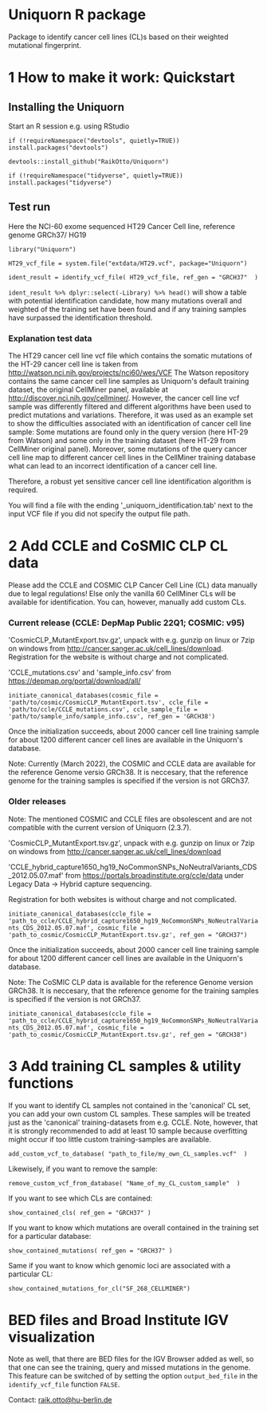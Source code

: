 # Uniquorn R package

Package to identify cancer cell lines (CL)s based on their weighted mutational fingerprint.

# 1 How to make it work:  Quickstart

## Installing the Uniquorn

Start an R session e.g. using RStudio

`if (!requireNamespace("devtools", quietly=TRUE))`
    `install.packages("devtools")`

`devtools::install_github("RaikOtto/Uniquorn")`

`if (!requireNamespace("tidyverse", quietly=TRUE))`
    `install.packages("tidyverse")`

## Test run

Here the NCI-60 exome sequenced HT29 Cancer Cell line, reference genome GRCh37/ HG19

`library("Uniquorn")`

`HT29_vcf_file = system.file("extdata/HT29.vcf", package="Uniquorn")`

`ident_result = identify_vcf_file( HT29_vcf_file, ref_gen = "GRCH37"  )`

`ident_result %>% dplyr::select(-Library) %>% head()` will show a table with potential identification candidate, how many mutations overall and weighted of the training set have been found and if any training samples have surpassed the identification threshold.

### Explanation test data

The HT29 cancer cell line vcf file which contains the somatic mutations of the HT-29 cancer cell line is taken from http://watson.nci.nih.gov/projects/nci60/wes/VCF
The Watson repository contains the same cancer cell line samples as Uniquorn's default training dataset, the original CellMiner panel, available at http://discover.nci.nih.gov/cellminer/. 
However, the cancer cell line vcf sample was differently filtered and different algorithms have been used to predict mutations and variations. Therefore, it was used as an example set to show the difficulties associated with an identification of cancer cell line sample: Some mutations are found only in the query version (here HT-29 from Watson) and some only in the training dataset (here HT-29 from CellMiner original panel). Moreover, some mutations of the query cancer cell line map to different cancer cell lines in the CellMiner training database what can lead to an incorrect identification of a cancer cell line. 

Therefore, a robust yet sensitive cancer cell line identification algorithm is required.

You will find a file with the ending '_uniquorn_identification.tab' next to the input VCF file if you did not specify the output file path.

# 2 Add CCLE and CoSMIC CLP CL data

Please add the CCLE and COSMIC CLP Cancer Cell Line (CL) data manually due to legal regulations! Else only the vanilla 60 CellMiner CLs will be available for identification. You can, however, manually add custom CLs.

### Current release (CCLE: DepMap Public 22Q1; COSMIC: v95)

'CosmicCLP_MutantExport.tsv.gz', unpack with e.g. gunzip on linux or 7zip on windows from http://cancer.sanger.ac.uk/cell_lines/download. Registration for the website is without charge and not complicated.

'CCLE_mutations.csv' and 'sample_info.csv' from https://depmap.org/portal/download/all/

`initiate_canonical_databases(cosmic_file = 'path/to/cosmic/CosmicCLP_MutantExport.tsv',
                              ccle_file = 'path/to/ccle/CCLE_mutations.csv',
                              ccle_sample_file = 'path/to/sample_info/sample_info.csv',
                              ref_gen = 'GRCH38')`

Once the initialization succeeds, about 2000 cancer cell line training sample for about 1200 different cancer cell lines are available in the Uniquorn's database.

Note: Currently (March 2022), the COSMIC and CCLE data are available for the reference Genome versio GRCh38. It is neccesary, that the reference genome for the training samples is specified if the version is not GRCh37.

### Older releases

Note: The mentioned COSMIC and CCLE files are obsolescent and are not compatible with the current version of Uniquorn (2.3.7).   

'CosmicCLP_MutantExport.tsv.gz', unpack with e.g. gunzip on linux or 7zip on windows from http://cancer.sanger.ac.uk/cell_lines/download

'CCLE_hybrid_capture1650_hg19_NoCommonSNPs_NoNeutralVariants_CDS_2012.05.07.maf' from https://portals.broadinstitute.org/ccle/data under Legacy Data -> Hybrid capture sequencing.

Registration for both websites is without charge and not complicated.

`initiate_canonical_databases(ccle_file = 'path_to_ccle/CCLE_hybrid_capture1650_hg19_NoCommonSNPs_NoNeutralVariants_CDS_2012.05.07.maf', cosmic_file = 'path_to_cosmic/CosmicCLP_MutantExport.tsv.gz', ref_gen = "GRCH37")`

Once the initialization succeeds, about 2000 cancer cell line training sample for about 1200 different cancer cell lines are available in the Uniquorn's database.

Note: The CoSMIC CLP data is available for the reference Genome version GRCh38. It is neccesary, that the reference genome for the training samples is specified if the version is not GRCh37.

`initiate_canonical_databases(ccle_file = 'path_to_ccle/CCLE_hybrid_capture1650_hg19_NoCommonSNPs_NoNeutralVariants_CDS_2012.05.07.maf', cosmic_file = 'path_to_cosmic/CosmicCLP_MutantExport.tsv.gz', ref_gen = "GRCH38")`

# 3 Add training CL samples & utility functions

If you want to identify CL samples not contained in the 'canonical' CL set, you can add your own custom CL samples. These samples will be treated just as the 'canonical' training-datasets from e.g. CCLE. Note, however, that it is strongly recommended to add at least 10 sample because overfitting might occur if too little custom training-samples are available. 

`add_custom_vcf_to_database( "path_to_file/my_own_CL_samples.vcf"  )`

Likewisely, if you want to remove the sample:

`remove_custom_vcf_from_database( "Name_of_my_CL_custom_sample"  )`

If you want to see which CLs are contained:

`show_contained_cls( ref_gen = "GRCH37" )`

If you want to know which mutations are overall contained in the training set for a particular database:

`show_contained_mutations( ref_gen = "GRCH37" )`

Same if you want to know which genomic loci are associated with a particular CL:

`show_contained_mutations_for_cl("SF_268_CELLMINER")`

# BED files and Broad Institute IGV visualization

Note as well, that there are BED files for the IGV Browser added as well, so that one can see the 
training, query and missed mutations in the genome. This feature can be switched of by setting the
option `output_bed_file` in the `identify_vcf_file` function `FALSE`.

Contact: raik.otto@hu-berlin.de
